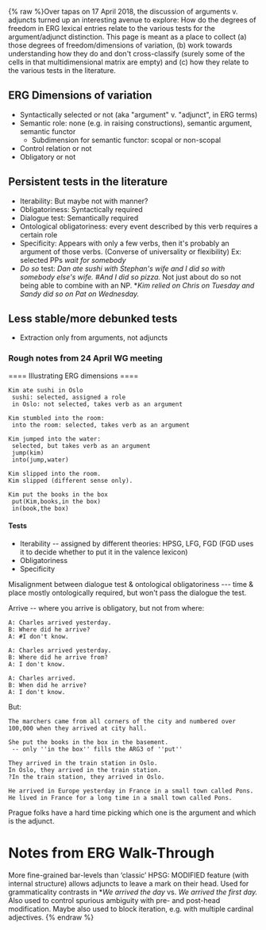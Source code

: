 {% raw %}Over tapas on 17 April 2018, the discussion of arguments v. adjuncts
turned up an interesting avenue to explore: How do the degrees of
freedom in ERG lexical entries relate to the various tests for the
argument/adjunct distinction. This page is meant as a place to collect
(a) those degrees of freedom/dimensions of variation, (b) work towards
understanding how they do and don't cross-classify (surely some of the
cells in that multidimensional matrix are empty) and (c) how they relate
to the various tests in the literature.

## ERG Dimensions of variation

- Syntactically selected or not (aka "argument" v. "adjunct", in ERG
terms)
- Semantic role: none (e.g. in raising constructions), semantic
argument, semantic functor
  - Subdimension for semantic functor: scopal or non-scopal
- Control relation or not
- Obligatory or not

## Persistent tests in the literature

- Iterability: But maybe not with manner?
- Obligatoriness: Syntactically required
- Dialogue test: Semantically required
- Ontological obligatoriness: every event described by this verb
requires a certain role
- Specificity: Appears with only a few verbs, then it's probably an
argument of those verbs. (Converse of universality or flexibility)
Ex: selected PPs *wait for somebody*
- *Do so* test: *Dan ate sushi with Stephan's wife and I did so with
somebody else's wife. \#And I did so pizza.* Not just about do so
not being able to combine with an NP. \**Kim relied on Chris on
Tuesday and Sandy did so on Pat on Wednesday.*

## Less stable/more debunked tests

- Extraction only from arguments, not adjuncts

### Rough notes from 24 April WG meeting

==== Illustrating ERG dimensions ====

    Kim ate sushi in Oslo
     sushi: selected, assigned a role
     in Oslo: not selected, takes verb as an argument
    
    Kim stumbled into the room:
     into the room: selected, takes verb as an argument
    
    Kim jumped into the water:
     selected, but takes verb as an argument
     jump(kim)
     into(jump,water)
    
    Kim slipped into the room.
    Kim slipped (different sense only).
    
    Kim put the books in the box
     put(Kim,books,in the box)
     in(book,the box)

#### Tests

- Iterability -- assigned by different theories: HPSG, LFG, FGD (FGD
uses it to decide whether to put it in the valence lexicon)
- Obligatoriness
- Specificity

Misalignment between dialogue test & ontological obligatoriness --- time
& place mostly ontologically required, but won't pass the dialogue the
test.

Arrive -- where you arrive is obligatory, but not from where:

    A: Charles arrived yesterday.
    B: Where did he arrive?
    A: #I don't know.
    
    A: Charles arrived yesterday.
    B: Where did he arrive from?
    A: I don't know.
    
    A: Charles arrived.
    B: When did he arrive?
    A: I don't know.

But:

    The marchers came from all corners of the city and numbered over 100,000 when they arrived at city hall.
    
    She put the books in the box in the basement.
     -- only ''in the box'' fills the ARG3 of ''put''
    
    They arrived in the train station in Oslo.
    In Oslo, they arrived in the train station.
    ?In the train station, they arrived in Oslo.
    
    He arrived in Europe yesterday in France in a small town called Pons.
    He lived in France for a long time in a small town called Pons.

Prague folks have a hard time picking which one is the argument and
which is the adjunct.

# Notes from ERG Walk-Through

More fine-grained bar-levels than ‘classic’ HPSG: MODIFIED feature (with
internal structure) allows adjuncts to leave a mark on their head. Used
for grammaticality contrasts in \**We arrived the day* vs. *We arrived
the first day.* Also used to control spurious ambiguity with pre- and
post-head modification. Maybe also used to block iteration, e.g. with
multiple cardinal adjectives.
<update date omitted for speed>{% endraw %}
